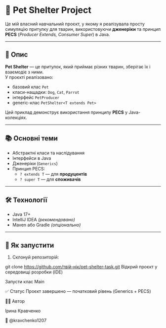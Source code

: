 # 🐾 Pet Shelter Project

Це мій власний навчальний проєкт, у якому я реалізувала просту симуляцію притулку для тварин, використовуючи **дженеріки** та принцип **PECS** (*Producer Extends, Consumer Super*) в Java.

---

## 📌 Опис

**Pet Shelter** — це притулок, який приймає різних тварин, зберігає їх і взаємодіє з ними.  
У проєкті реалізовано:

- базовий клас `Pet`
- класи-нащадки: `Dog`, `Cat`, `Parrot`
- інтерфейс `PetProducer`
- generic-клас `PetShelter<T extends Pet>`

Цей приклад демонструє використання принципу **PECS** у Java-колекціях.

---

## 📚 Основні теми

- Абстрактні класи та наслідування
- Інтерфейси в Java
- Дженеріки (`Generics`)
- Принцип PECS:
  - `? extends T` — для **продуцентів**
  - `? super T` — для **споживачів**

---

## 🛠️ Технології

- Java 17+
- IntelliJ IDEA *(рекомендовано)*
- Maven або Gradle *(опціонально)*

---

## 🚀 Як запустити

1. Склонуй репозиторій:


git clone https://github.com/твій-нік/pet-shelter-task.git
Відкрий проєкт у середовищі розробки (IDE)

Запусти клас Main

✅ Статус
Проєкт завершено — початковий рівень (Generics + PECS)

👩‍💻 Автор

Ірина Кравченко

🔗 @kravchenko1207



